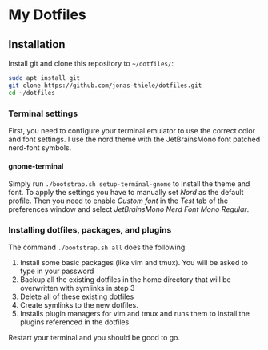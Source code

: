 # My Dotfiles

## Installation

Install git and clone this repository to `~/dotfiles/`:

``` bash
sudo apt install git
git clone https://github.com/jonas-thiele/dotfiles.git
cd ~/dotfiles
```

### Terminal settings

First, you need to configure your terminal emulator to use the correct color
and font settings. I use the nord theme with the JetBrainsMono font patched
nerd-font symbols.

#### gnome-terminal

Simply run `./bootstrap.sh setup-terminal-gnome` to install the theme and font.
To apply the settings you have to manually set *Nord* as the default profile.
Then you need to enable *Custom font* in the *Test* tab of the preferences
window and select *JetBrainsMono Nerd Font Mono Regular*.


### Installing dotfiles, packages, and plugins

The command `./bootstrap.sh all` does the following:

1. Install some basic packages (like vim and tmux). You will be asked to type
in your password
2. Backup all the existing dotfiles in the home directory that will be 
overwritten with symlinks in step 3
3. Delete all of these existing dotfiles
4. Create symlinks to the new dotfiles.
5. Installs plugin managers for vim and tmux and runs them to install the plugins
referenced in the dotfiles

Restart your terminal and you should be good to go.
